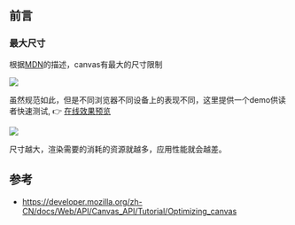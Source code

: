 ## 前言


### 最大尺寸
根据[MDN](https://developer.mozilla.org/zh-CN/docs/Web/HTML/Element/canvas#%E6%9C%80%E5%A4%A7%E7%9A%84%E7%94%BB%E5%B8%83%E5%B0%BA%E5%AF%B8)的描述，canvas有最大的尺寸限制

![](https://cdn.jsdelivr.net/gh/chenxiaoyao6228/cloudimg@main/2023/canvas-max-size.png)

虽然规范如此，但是不同浏览器不同设备上的表现不同，这里提供一个demo供读者快速测试, 👉 [在线效果预览](https://chenxiaoyao6228.github.io/html-preview/?https://github.com/chenxiaoyao6228/fe-notes/blob/main/Canvas/_demo/canvas-size/max-size.html)

![](https://cdn.jsdelivr.net/gh/chenxiaoyao6228/cloudimg@main/2023/canvas-max-size-test.png)

尺寸越大，渲染需要的消耗的资源就越多，应用性能就会越差。



## 参考

- https://developer.mozilla.org/zh-CN/docs/Web/API/Canvas_API/Tutorial/Optimizing_canvas
